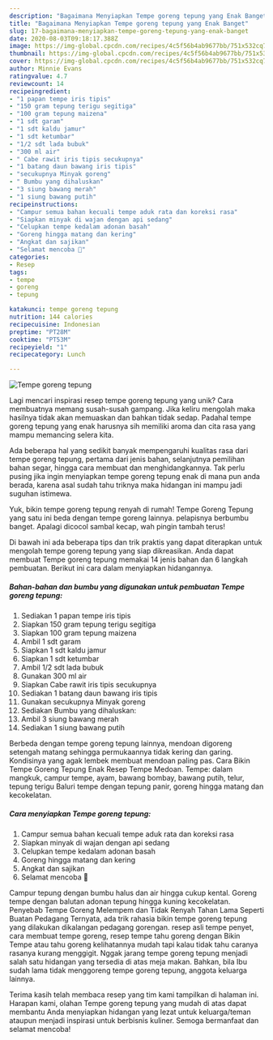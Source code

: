 ```yaml
---
description: "Bagaimana Menyiapkan Tempe goreng tepung yang Enak Banget"
title: "Bagaimana Menyiapkan Tempe goreng tepung yang Enak Banget"
slug: 17-bagaimana-menyiapkan-tempe-goreng-tepung-yang-enak-banget
date: 2020-08-03T09:18:17.388Z
image: https://img-global.cpcdn.com/recipes/4c5f56b4ab9677bb/751x532cq70/tempe-goreng-tepung-foto-resep-utama.jpg
thumbnail: https://img-global.cpcdn.com/recipes/4c5f56b4ab9677bb/751x532cq70/tempe-goreng-tepung-foto-resep-utama.jpg
cover: https://img-global.cpcdn.com/recipes/4c5f56b4ab9677bb/751x532cq70/tempe-goreng-tepung-foto-resep-utama.jpg
author: Minnie Evans
ratingvalue: 4.7
reviewcount: 14
recipeingredient:
- "1 papan tempe iris tipis"
- "150 gram tepung terigu segitiga"
- "100 gram tepung maizena"
- "1 sdt garam"
- "1 sdt kaldu jamur"
- "1 sdt ketumbar"
- "1/2 sdt lada bubuk"
- "300 ml air"
- " Cabe rawit iris tipis secukupnya"
- "1 batang daun bawang iris tipis"
- "secukupnya Minyak goreng"
- " Bumbu yang dihaluskan"
- "3 siung bawang merah"
- "1 siung bawang putih"
recipeinstructions:
- "Campur semua bahan kecuali tempe aduk rata dan koreksi rasa"
- "Siapkan minyak di wajan dengan api sedang"
- "Celupkan tempe kedalam adonan basah"
- "Goreng hingga matang dan kering"
- "Angkat dan sajikan"
- "Selamat mencoba 🤗"
categories:
- Resep
tags:
- tempe
- goreng
- tepung

katakunci: tempe goreng tepung 
nutrition: 144 calories
recipecuisine: Indonesian
preptime: "PT28M"
cooktime: "PT53M"
recipeyield: "1"
recipecategory: Lunch

---
```



![Tempe goreng tepung](https://img-global.cpcdn.com/recipes/4c5f56b4ab9677bb/751x532cq70/tempe-goreng-tepung-foto-resep-utama.jpg)

Lagi mencari inspirasi resep tempe goreng tepung yang unik? Cara membuatnya memang susah-susah gampang. Jika keliru mengolah maka hasilnya tidak akan memuaskan dan bahkan tidak sedap. Padahal tempe goreng tepung yang enak harusnya sih memiliki aroma dan cita rasa yang mampu memancing selera kita.

Ada beberapa hal yang sedikit banyak mempengaruhi kualitas rasa dari tempe goreng tepung, pertama dari jenis bahan, selanjutnya pemilihan bahan segar, hingga cara membuat dan menghidangkannya. Tak perlu pusing jika ingin menyiapkan tempe goreng tepung enak di mana pun anda berada, karena asal sudah tahu triknya maka hidangan ini mampu jadi suguhan istimewa.

Yuk, bikin tempe goreng tepung renyah di rumah! Tempe Goreng Tepung yang satu ini beda dengan tempe goreng lainnya. pelapisnya berbumbu banget. Apalagi dicocol sambal kecap, wah pingin tambah terus!


Di bawah ini ada beberapa tips dan trik praktis yang dapat diterapkan untuk mengolah tempe goreng tepung yang siap dikreasikan. Anda dapat membuat Tempe goreng tepung memakai 14 jenis bahan dan 6 langkah pembuatan. Berikut ini cara dalam menyiapkan hidangannya.

<!--inarticleads1-->

##### Bahan-bahan dan bumbu yang digunakan untuk pembuatan Tempe goreng tepung:

1. Sediakan 1 papan tempe iris tipis
1. Siapkan 150 gram tepung terigu segitiga
1. Siapkan 100 gram tepung maizena
1. Ambil 1 sdt garam
1. Siapkan 1 sdt kaldu jamur
1. Siapkan 1 sdt ketumbar
1. Ambil 1/2 sdt lada bubuk
1. Gunakan 300 ml air
1. Siapkan  Cabe rawit iris tipis secukupnya
1. Sediakan 1 batang daun bawang iris tipis
1. Gunakan secukupnya Minyak goreng
1. Sediakan  Bumbu yang dihaluskan:
1. Ambil 3 siung bawang merah
1. Sediakan 1 siung bawang putih


Berbeda dengan tempe goreng tepung lainnya, mendoan digoreng setengah matang sehingga permukaannya tidak kering dan garing. Kondisinya yang agak lembek membuat mendoan paling pas. Cara Bikin Tempe Goreng Tepung Enak Resep Tempe Medoan. Tempe: dalam mangkuk, campur tempe, ayam, bawang bombay, bawang putih, telur, tepung terigu Baluri tempe dengan tepung panir, goreng hingga matang dan kecokelatan. 

<!--inarticleads2-->

##### Cara menyiapkan Tempe goreng tepung:

1. Campur semua bahan kecuali tempe aduk rata dan koreksi rasa
1. Siapkan minyak di wajan dengan api sedang
1. Celupkan tempe kedalam adonan basah
1. Goreng hingga matang dan kering
1. Angkat dan sajikan
1. Selamat mencoba 🤗


Campur tepung dengan bumbu halus dan air hingga cukup kental. Goreng tempe dengan balutan adonan tepung hingga kuning kecokelatan. Penyebab Tempe Goreng Melempem dan Tidak Renyah Tahan Lama Seperti Buatan Pedagang Ternyata, ada trik rahasia bikin tempe goreng tepung yang dilakukan dikalangan pedagang gorengan. resep asli tempe penyet, cara membuat tempe goreng, resep tempe tahu goreng dengan Bikin Tempe atau tahu goreng kelihatannya mudah tapi kalau tidak tahu caranya rasanya kurang menggigit. Nggak jarang tempe goreng tepung menjadi salah satu hidangan yang tersedia di atas meja makan. Bahkan, bila Ibu sudah lama tidak menggoreng tempe goreng tepung, anggota keluarga lainnya. 

Terima kasih telah membaca resep yang tim kami tampilkan di halaman ini. Harapan kami, olahan Tempe goreng tepung yang mudah di atas dapat membantu Anda menyiapkan hidangan yang lezat untuk keluarga/teman ataupun menjadi inspirasi untuk berbisnis kuliner. Semoga bermanfaat dan selamat mencoba!
